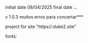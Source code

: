 initial date 08/04/2025
final date ...

v 1.0.3
muitos erros para concertar***

project for site "https//:duke2.site"

fonts:
